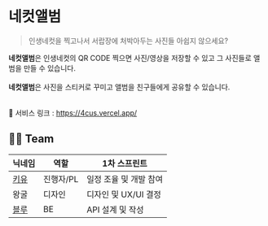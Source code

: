 # 네컷앨범

> 인생네컷을 찍고나서 서랍장에 처박아두는 사진들 아쉽지 않으세요?

**네컷앨범**은 인생네컷의 QR CODE 찍으면 사진/영상을 저장할 수 있고 그 사진들로 앨범을 만들 수 있습니다. <br/><br/>
**네컷앨범**은 사진을 스티커로 꾸미고 앨범을 친구들에게 공유할 수 있습니다. <br/><br/>

🔗 서비스 링크 : https://4cus.vercel.app/

## 🤼‍♂️ Team

| 닉네임 | 역할 | 1차 스프린트 
| --- | --- | --- 
| [키유](https://github.com/hyunjoogo) | 진행자/PL | 일정 조율 및 개발 참여 
| 왕굴 | 디자인 |  디자인 및 UX/UI 결정
| [블루](https://github.com/lynnday36) | BE | API 설계 및 작성 



